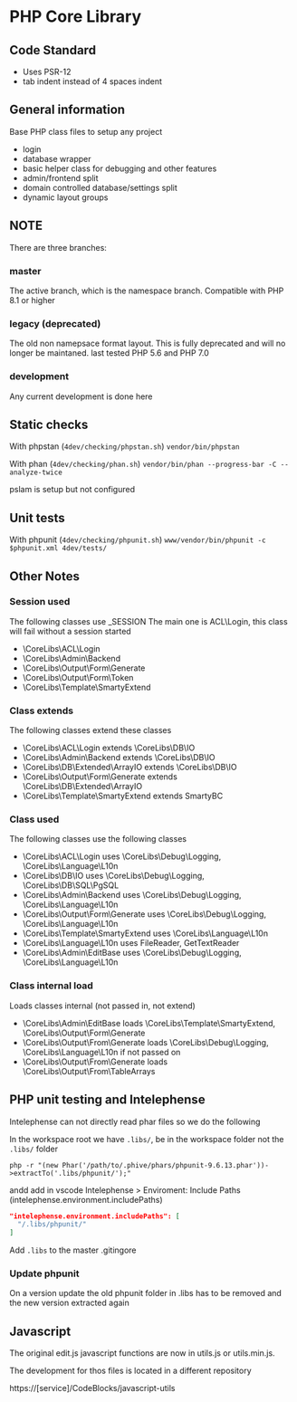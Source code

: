 # PHP Core Library

## Code Standard

* Uses PSR-12
* tab indent instead of 4 spaces indent

## General information

Base PHP class files to setup any project

* login
* database wrapper
* basic helper class for debugging and other features
* admin/frontend split
* domain controlled database/settings split
* dynamic layout groups

## NOTE

There are three branches:

### master

The active branch, which is the namespace branch.
Compatible with PHP 8.1 or higher

### legacy (deprecated)

The old non namepsace format layout.
This is fully deprecated and will no longer be maintaned.
last tested PHP 5.6 and PHP 7.0

### development

Any current development is done here

## Static checks

With phpstan (`4dev/checking/phpstan.sh`)
`vendor/bin/phpstan`

With phan (`4dev/checking/phan.sh`)
`vendor/bin/phan --progress-bar -C --analyze-twice`

pslam is setup but not configured

## Unit tests

With phpunit (`4dev/checking/phpunit.sh`)
`www/vendor/bin/phpunit -c $phpunit.xml 4dev/tests/`

## Other Notes

### Session used

The following classes use _SESSION
The main one is ACL\Login, this class will fail without a session started

* \CoreLibs\ACL\Login
* \CoreLibs\Admin\Backend
* \CoreLibs\Output\Form\Generate
* \CoreLibs\Output\Form\Token
* \CoreLibs\Template\SmartyExtend

### Class extends

The following classes extend these classes

* \CoreLibs\ACL\Login extends \CoreLibs\DB\IO
* \CoreLibs\Admin\Backend extends \CoreLibs\DB\IO
* \CoreLibs\DB\Extended\ArrayIO extends \CoreLibs\DB\IO
* \CoreLibs\Output\Form\Generate extends \CoreLibs\DB\Extended\ArrayIO
* \CoreLibs\Template\SmartyExtend extends SmartyBC

### Class used

The following classes use the following classes

* \CoreLibs\ACL\Login uses \CoreLibs\Debug\Logging, \CoreLibs\Language\L10n
* \CoreLibs\DB\IO uses \CoreLibs\Debug\Logging, \CoreLibs\DB\SQL\PgSQL
* \CoreLibs\Admin\Backend uses \CoreLibs\Debug\Logging, \CoreLibs\Language\L10n
* \CoreLibs\Output\Form\Generate uses \CoreLibs\Debug\Logging, \CoreLibs\Language\L10n
* \CoreLibs\Template\SmartyExtend uses \CoreLibs\Language\L10n
* \CoreLibs\Language\L10n uses FileReader, GetTextReader
* \CoreLibs\Admin\EditBase uses \CoreLibs\Debug\Logging, \CoreLibs\Language\L10n

### Class internal load

Loads classes internal (not passed in, not extend)

* \CoreLibs\Admin\EditBase loads \CoreLibs\Template\SmartyExtend, \CoreLibs\Output\Form\Generate
* \CoreLibs\Output\From\Generate loads \CoreLibs\Debug\Logging, \CoreLibs\Language\L10n if not passed on
* \CoreLibs\Output\From\Generate loads \CoreLibs\Output\From\TableArrays

## PHP unit testing and Intelephense

Intelephense can not directly read phar files so we do the following

In the workspace root we have `.libs/`, be in the workspace folder not the `.libs/` folder

`php -r "(new Phar('/path/to/.phive/phars/phpunit-9.6.13.phar'))->extractTo('.libs/phpunit/');"`

andd add in vscode Intelephense > Enviroment: Include Paths (intelephense.environment.includePaths)

```json
"intelephense.environment.includePaths": [
  "/.libs/phpunit/"
]
```

Add `.libs` to the master .gitingore

### Update phpunit

On a version update the old phpunit folder in .libs has to be removed and the new version extracted again

## Javascript

The original edit.js javascript functions are now in utils.js or utils.min.js.

The development for thos files is located in a different repository

https://[service]/CodeBlocks/javascript-utils
